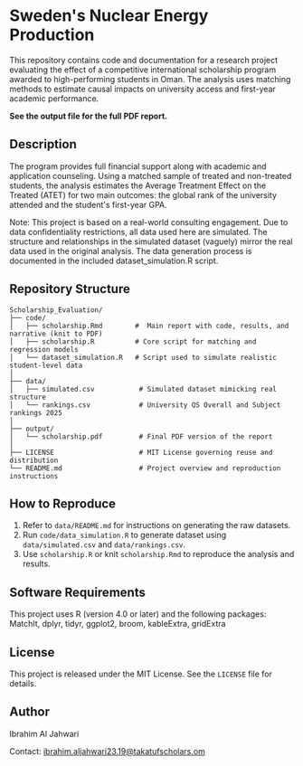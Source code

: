 # Sweden's Nuclear Energy Production

This repository contains code and documentation for a research project evaluating the effect of a competitive international scholarship program awarded to high-performing students in Oman. The analysis uses matching methods to estimate causal impacts on university access and first-year academic performance.

**See the output file for the full PDF report.** 

## Description

The program provides full financial support along with academic and application counseling. Using a matched sample of treated and non-treated students, the analysis estimates the Average Treatment Effect on the Treated (ATET) for two main outcomes: the global rank of the university attended and the student's first-year GPA.

Note: This project is based on a real-world consulting engagement. Due to data confidentiality restrictions, all data used here are simulated. The structure and relationships in the simulated dataset (vaguely) mirror the real data used in the original analysis. The data generation process is documented in the included dataset_simulation.R script.

## Repository Structure
```
Scholarship_Evaluation/
├── code/
│   ├── scholarship.Rmd        #  Main report with code, results, and narrative (knit to PDF)
│   ├── scholarship.R          # Core script for matching and regression models
│   └── dataset_simulation.R   # Script used to simulate realistic student-level data
│
├── data/
│   ├── simulated.csv           # Simulated dataset mimicking real structure
│   └── rankings.csv            # University QS Overall and Subject rankings 2025 
│
├── output/
│   └── scholarship.pdf         # Final PDF version of the report
│
├── LICENSE                     # MIT License governing reuse and distribution
└── README.md                   # Project overview and reproduction instructions
```

## How to Reproduce

1. Refer to `data/README.md` for instructions on generating the raw datasets.
2. Run `code/data_simulation.R` to generate dataset using `data/simulated.csv` and `data/rankings.csv`.
3. Use `scholarship.R` or knit `scholarship.Rmd` to reproduce the analysis and results.

## Software Requirements

This project uses R (version 4.0 or later) and the following packages: MatchIt, dplyr, tidyr, ggplot2, broom, kableExtra, gridExtra

## License

This project is released under the MIT License. See the `LICENSE` file for details.

## Author

Ibrahim Al Jahwari

Contact: ibrahim.aljahwari23.19@takatufscholars.om
